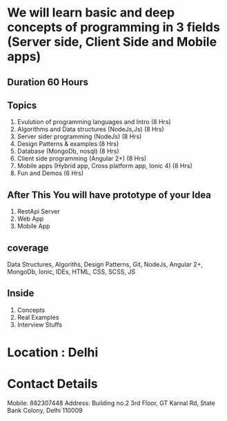 # We will learn basic and deep concepts of programming in 3 fields (Server side, Client Side and Mobile apps)

## Duration 60 Hours

## Topics
1. Evulution of programming languages and Intro (8 Hrs)
2. Algorithms and Data structures (NodeJs,Js) (8 Hrs)
3. Server sider programming (NodeJs) (8 Hrs)
4. Design Patterns & examples (8 Hrs)
5. Database (MongoDb, nosql) (8 Hrs)
6. Client side programming (Angular 2+) (8 Hrs)
7. Mobile apps (Hybrid app, Cross platform app, Ionic 4) (8 Hrs)
8. Fun and Demos (6 Hrs)

## After This You will have prototype of your Idea
1. RestApi Server
2. Web App
3. Mobile App

## coverage
Data Structures, Algoriths, Design Patterns, Git, NodeJs, Angular 2+, MongoDb, Ionic, IDEs, HTML, CSS, SCSS, JS

## Inside
1. Concepts
2. Real Examples
3. Interview Stuffs

# Location : Delhi

# Contact Details

Mobile: 882307448
Address:  Building no.2 3rd Floor, GT Karnal Rd, State Bank Colony, Delhi 110009
